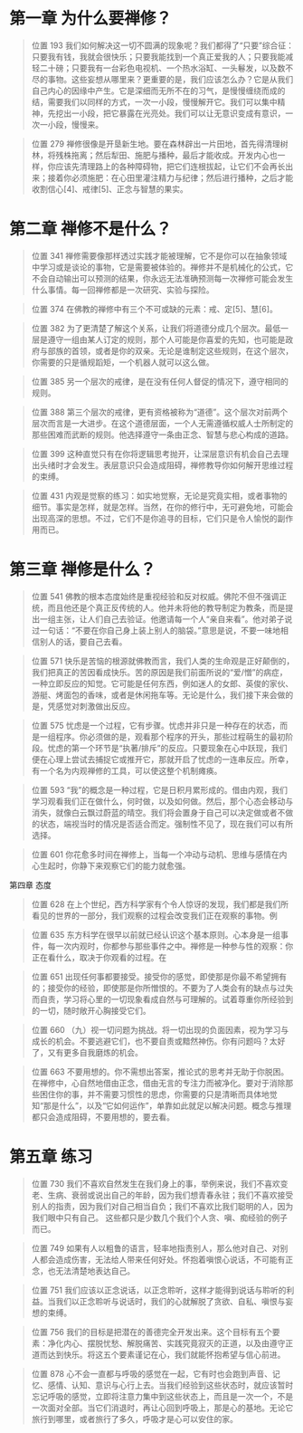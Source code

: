 
# 第一章 为什么要禅修？
> 位置 193
我们如何解决这一切不圆满的现象呢？我们都得了“只要”综合征：只要我有钱，我就会很快乐；只要我能找到一个真正爱我的人；只要我能减轻二十磅；只要我有一台彩色电视机、一个热水浴缸、一头鬈发，以及数不尽的事物。这些妄想从哪里来？更重要的是，我们应该怎么办？它是从我们自己内心的因缘中产生。它是深细而无所不在的习气，是慢慢缠绕而成的结，需要我们以同样的方式，一次一小段，慢慢解开它。我们可以集中精神，先挖出一小段，把它暴露在光亮处。我们可以让无意识变成有意识，一次一小段，慢慢来。

> 位置 279
禅修很像是开垦新生地。要在森林辟出一片田地，首先得清理树林，将残株拖离；然后犁田、施肥与播种，最后才能收成。开发内心也一样，你应该先清理路上的各种障碍物，把它们连根拔起，让它们不会再长出来；接着你必须施肥：在心田里灌注精力与纪律；然后进行播种，之后才能收割信心[4]、戒律[5]、正念与智慧的果实。

# 第二章 禅修不是什么？
> 位置 341
禅修需要像那样透过实践才能被理解，它不是你可以在抽象领域中学习或是谈论的事物，它是需要被体验的。禅修并不是机械化的公式，它不会自动输出可以预测的结果，你永远无法准确预测每一次禅修可能会发生什么事情。每一回禅修都是一次研究、实验与探险。

> 位置 374
在佛教的禅修中有三个不可或缺的元素：戒、定[5]、慧[6]。

> 位置 382
为了更清楚了解这个关系，让我们将道德分成几个层次。最低一层是遵守一组由某人订定的规则，那个人可能是你喜爱的先知，也可能是政府与部族的首领，或者是你的双亲。无论是谁制定这些规则，在这个层次，你需要的只是循规蹈矩，一个机器人就可以这么做。

> 位置 385
另一个层次的戒律，是在没有任何人督促的情况下，遵守相同的规则。

> 位置 388
第三个层次的戒律，更有资格被称为“道德”。这个层次对前两个层次而言是一大进步。在这个道德层面，一个人无需遵循权威人士所制定的那些困难而武断的规则。他选择遵守一条由正念、智慧与悲心构成的道路。

> 位置 399
这种直觉只有在你将逻辑思考抛开，让深层意识有机会自己去理出头绪时才会发生。表层意识只会造成阻碍，禅修教导你如何解开思维过程的束缚。

> 位置 431
内观是觉察的练习：如实地觉察，无论是究竟实相，或者事物的细节。事实是怎样，就是怎样。当然，在你的修行中，无可避免地，可能会出现高深的思想。不过，它们不是你追寻的目标，它们只是令人愉悦的副作用而已。

# 第三章 禅修是什么？
> 位置 541
佛教的根本态度始终是重视经验和反对权威。佛陀不但不强调正统，而且他还是个真正反传统的人。他并未将他的教导制定为教条，而是提出一组主张，让人们自己去验证。他邀请每一个人“亲自来看”。他对弟子说过一句话：“不要在你自己身上装上别人的脑袋。”意思是说，不要一味地相信别人的话，要自己去看。

> 位置 571
快乐是苦恼的根源就佛教而言，我们人类的生命观是正好颠倒的，我们把真正的苦因看成快乐。苦的原因是我们前面所说的“爱/憎”的病症，一种立即反应的知觉。它可能是任何东西，例如迷人的女郎、英俊的家伙、游艇、烤面包的香味，或者是休闲拖车等。无论是什么，我们接下来会做的是，凭感觉对刺激做出反应。

> 位置 575
忧虑是一个过程，它有步骤。忧虑并非只是一种存在的状态，而是一组程序。你必须做的是，观看那个程序的开头，那些过程萌生的最初阶段。忧虑的第一个环节是“执著/排斥”的反应。只要现象在心中跃现，我们便在心理上尝试去捕捉它或推开它，那就开启了忧虑的一连串反应。所幸，有一个名为内观禅修的工具，可以使这整个机制瘫痪。

> 位置 593
“我”的概念是一种过程，它是日积月累形成的。借由内观，我们学习观看我们正在做什么，何时做，以及如何做。然后，那个心态会移动与消失，就像白云飘过蔚蓝的晴空。我们将会置身于自己可以决定做或者不做的状态，端视当时的情况是否适合而定。强制性不见了，现在我们可以有所选择。

> 位置 601
你花愈多时间在禅修上，当每一个冲动与动机、思维与感情在内心生起时，你静下来观察它们的能力就愈强。

第四章 态度
> 位置 628
在上个世纪，西方科学家有个令人惊讶的发现，我们都是我们所看见的世界的一部分，我们观察的过程会改变我们正在观察的事物。例

> 位置 635
东方科学在很早以前就已经认识这个基本原则。心本身是一组事件，每一次内观时，你都参与那些事件之中。禅修是一种参与性的观察：你正在看什么，取决于你观看的过程。在

> 位置 651
出现任何事都要接受。接受你的感觉，即使那是你最不希望拥有的；接受你的经验，即使那是你所憎恨的。不要为了人类会有的缺点与过失而自责，学习将心里的一切现象看成自然与可理解的。试着尊重你所经验到的一切，随时敞开心胸接受它们。

> 位置 660
（九）视一切问题为挑战。将一切出现的负面因素，视为学习与成长的机会。不要逃避它们，也不要自责或黯然神伤。你有问题吗？太好了，又有更多自我磨炼的机会。

> 位置 663
不要用想的。你不需想出答案，推论式的思考并无助于你脱困。在禅修中，心自然地借由正念，借由无言的专注力而被净化。要对于消除那些困住你的事，并不需要习惯性的思虑，你需要的只是清晰而具体地觉知“那是什么”，以及“它如何运作”，单靠如此就足以解决问题。概念与推理都只会造成阻碍，不要用想的，要去看。

# 第五章 练习
> 位置 730
我们不喜欢自然发生在我们身上的事，举例来说，我们不喜欢变老、生病、衰弱或说出自己的年龄，因为我们想青春永驻；我们不喜欢接受别人的指责，因为我们对自己相当自负；我们不喜欢比我们聪明的人，因为我们眼中只有自己。
这些都只是少数几个我们个人贪、嗔、痴经验的例子而已。

> 位置 749
如果有人以粗鲁的语言，轻率地指责别人，那么他对自己、对别人都会造成伤害，无法给人带来任何好处。怀抱着嗔恨心说话，不可能有正念，也无法清楚地表达自己。

> 位置 751
我们应该以正念说话，以正念聆听，这样才能得到说话与聆听的利益。当我们以正念聆听与说话时，我们的心就解脱了贪欲、自私、嗔恨与妄想的束缚。

> 位置 756
我们的目标是把潜在的善德完全开发出来。这个目标有五个要素：净化内心、摆脱忧愁、解脱痛苦、实践究竟寂灭的正道，以及由遵守正道而达到快乐。将这五个要素谨记在心，我们就能怀抱希望与信心前进。

> 位置 878
心不会一直都与呼吸的感觉在一起，它有时也会跑到声音、记忆、感情、认知、意识与心行上去。当我们经验到这些状态时，就应该暂时忘记呼吸的感觉，立即将注意力集中到这些状态上，而且是一次一个，不是一次面对全部。当它们消退时，再让心回到呼吸上，那是心的基地。无论它旅行到哪里，或者旅行了多久，呼吸才是心可以安住的家。
